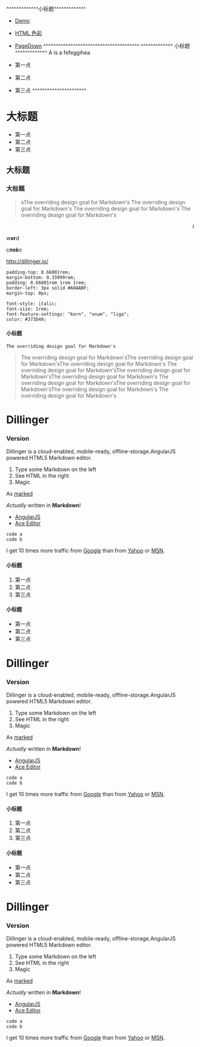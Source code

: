 ^^^^^^^^^^^^^小标题^^^^^^^^^^^^^
- [Demo](http://www.templatemonster.com/demo/58393.html)
- [HTML 色彩](http://www.html-color-codes.info/chinese/)
- [PageDown](https://code.google.com/archive/p/pagedown/wikis/PageDown.wiki)
^^^^^^^^^^^^^^^^^^^^^^^^^^^^^^^^^^^^^^^
^^^^^^^^^^^^^ 小标题^^^^^^^^^^^^^
A is a fefeggihea

- 第一点
- 第二点
- 第三点
^^^^^^^^^^^^^^^^^^^^^^
# 大标题
- 第一点
- 第二点
- 第三点
## 大标题
### 大标题

  > sThe overriding design goal for Markdown's
> The overriding design goal for Markdown's
The overriding design goal for Markdown's
The overriding design goal for Markdown's

<marquee>I'm the ghost from the past!</marquee>

w**or**d 
 
с**ло́в**о

http://dillinger.io/


	padding-top: 0.66001rem;
	margin-bottom: 0.33999rem;
	padding: 0.66001rem 1rem 1rem;
	border-left: 3px solid #A0AABF;
	margin-top: 0px;
	
	font-style: italic;
	font-size: 1rem;
	font-feature-settings: "kern", "onum", "liga";
	color: #373D49;






#### 小标题

	The overriding design goal for Markdown's
	
> The overriding design goal for Markdown'sThe overriding design goal for Markdown'sThe overriding design goal for Markdown's
> The overriding design goal for Markdown'sThe overriding design goal for Markdown'sThe overriding design goal for Markdown's
>The overriding design goal for Markdown'sThe overriding design goal for Markdown'sThe overriding design goal for Markdown's
The overriding design goal for Markdown's

# Dillinger
### Version

Dillinger is a cloud-enabled, mobile-ready, offline-storage.AngularJS powered HTML5 Markdown editor.

  1. Type some Markdown on the left
  2. See HTML in the right
  3. Magic

 
As [marked](https://www.baidu.com)

*Actually* written in **Markdown**!

- [AngularJS](https://www.baidu.com)
- [Ace Editor](https://www.baidu.com)

````	
code a
code b
````	


I get 10 times more traffic from [Google][1] than from [Yahoo][2] or [MSN][3].  

[1]: http://google.com/ 
[2]: http://search.yahoo.com/  "http://google.com/ " 
[3]: http://search.msn.com/    "MSN Search"

#### 小标题
1. 第一点
2. 第二点
3. 第三点
#### 小标题
- 第一点
- 第二点
- 第三点

# Dillinger
### Version

Dillinger is a cloud-enabled, mobile-ready, offline-storage.AngularJS powered HTML5 Markdown editor.

  1. Type some Markdown on the left
  2. See HTML in the right
  3. Magic
  
As [marked](https://www.baidu.com)

*Actually* written in **Markdown**!

- [AngularJS](https://www.baidu.com)
- [Ace Editor](https://www.baidu.com)

````	
code a
code b
````	


I get 10 times more traffic from [Google][1] than from [Yahoo][2] or [MSN][3].  

[1]: http://google.com/ 
[2]: http://search.yahoo.com/  "http://google.com/ " 
[3]: http://search.msn.com/    "MSN Search"

#### 小标题
1. 第一点
2. 第二点
3. 第三点
#### 小标题
- 第一点
- 第二点
- 第三点
# Dillinger
### Version

Dillinger is a cloud-enabled, mobile-ready, offline-storage.AngularJS powered HTML5 Markdown editor.

  1. Type some Markdown on the left
  2. See HTML in the right
  3. Magic
  
As [marked](https://www.baidu.com)

*Actually* written in **Markdown**!

- [AngularJS](https://www.baidu.com)
- [Ace Editor](https://www.baidu.com)

````	
code a
code b
````	


I get 10 times more traffic from [Google][1] than from [Yahoo][2] or [MSN][3].  

[1]: http://google.com/ 
[2]: http://search.yahoo.com/  "http://google.com/ " 
[3]: http://search.msn.com/    "MSN Search"


